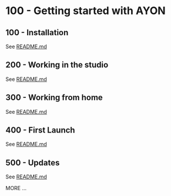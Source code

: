 # 100 - Getting started with AYON

## 100 - Installation

See [README.md](./100/README.md)

## 200 - Working in the studio

See [README.md](./200/README.md)

## 300 - Working from home

See [README.md](./300/README.md)

## 400 - First Launch

See [README.md](./400/README.md)

## 500 - Updates

See [README.md](./600/README.md)

MORE ...
